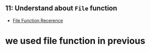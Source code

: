 ## 11: Understand about `File` function
- [File Function Recerence](https://www.terraform.io/docs/language/functions/file.html)

# we used file function in previous 